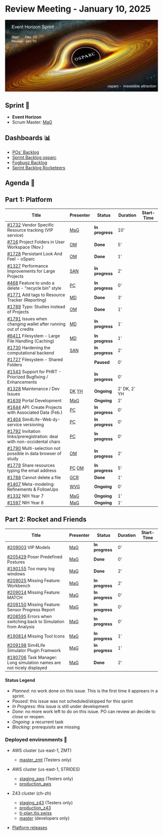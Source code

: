 # Review Meeting - January 10, 2025

![screenshot](./images/event_horizon_sprint_visual.png)


## Sprint 🏃

- **Event Horizon**
- Scrum Master: [MaG]


## Dashboards 📊

- [POs' Backlog](https://github.com/orgs/ITISFoundation/projects/15/views/14)
- [Sprint Backlog osparc](https://github.com/orgs/ITISFoundation/projects/15/views/11)
- [Fogbugz Backlog](https://z43.manuscript.com/login?dest=%2ff%2ffilters%2f1502%2f00-Sim4Life-WEB-FB-Backlog)
- [Sprint Backlog Rocketeers](https://git.speag.com/oSparc/osparc-s4l/-/boards?milestone_title=Started)

## Agenda 📝

## Part 1: Platform

| Title                                                                       | Presenter                                   | Status          | Duration | Start-Time |
| --------------------------------------------------------------------------- | ------------------------------------------- | --------------- | -------- | ---------- |
| [#1732] Vendor Specific Resource tracking (VIP service)                     | [MaG]                                       | **In progress** |    10'   |            |
| [#716] Project Folders in User Workspace (Nov.)                             | [OM]                                        | **Done**        |    5'    |            |
| [#1728] Persistant Look And Feel - oSparc                                   | [OM]                                        | **Done**        |    1'    |            |
| [#1327] Performance Improvements for Large Projects                         | [SAN]                                       | **In progress** |    2'    |            |
| [#468] Feature to undo a delete - "recycle bin" style                       | [PC]                                        | **In progress** |    0'    |            |
| [#1771] Add tags to Resource Tracker (Reporting)                            | [MD]                                        | **Done**        |    3'    |            |
| [#1789] Typo: Studies instead of Projects                                   | [OM]                                        | **Done**        |    1'    |            |
| [#1791] Issues when changing wallet after running out of credits            | [MD]                                        | **In progress** |    1'    |            |
| [#6411] Filesystem - Large File Handling (Caching)                          | [MD]                                        | **In progress** |    1'    |            |
| [#1730] Hardening the computational backend                                 | [SAN]                                       | **In progress** |    2'    |            |
| [#1727] Filesystem - Shared Folders                                         |                                             | **Paused**      |    0'    |            |
| [#1543] Support for PHRT - Priorized Bugfixing / Enhancements               |                                             | **In progress** |    0'    |            |
| [#1328] Maintenance / Dev Issues                                            | [DK] [YH]                                   | **Ongoing**     | 2' DK, 2' YH |        |
| [#1639] Portal Development                                                  | [MaG]                                       | **Ongoing**     |    2'    |            |
| [#1644] API: Create Projects with Associated Data (Feb.)                    | [PC]                                        | **In progress** |    0'    |            |
| [#1404] Sim4Life-Web dy-service versioning                                  | [PC]                                        | **In progress** |    0'    |            |
| [#1792] Invitation links/preregistration: deal with non-occidental chars    | [PC]                                        | **In progress** |    0'    |            |
| [#1790] Multi-selection not possible in data browser of study               | [OM]                                        | **In progress** |    2'    |            |
| [#1779] Share resources typing the email address                            | [PC] [OM]                                   | **In progress** |    5'    |            |
| [#1788] Cannot delete a file                                                | [GCR]                                       | **Done**        |    1'    |            |
| [#1407] Meta-modeling: Refinements & FollowUps                              | [WVG]                                       | **Ongoing**     |    0'    |            |
| [#1332] NIH Year 7                                                          | [MaG]                                       | **Ongoing**     |    1'    |            |
| [#1597] NIH Year 8                                                          | [MaG]                                       | **Ongoing**     |    1'    |            |

## Part 2: Rocket and Friends

| Title                                                                       | Presenter                                   | Status          | Duration | Start-Time |
| --------------------------------------------------------------------------- | ------------------------------------------- | --------------- | -------- | ---------- |
| [#209003] VIP Models                                                        | [MaG]                                       | **In progress** |       0' |            |
| [#205429] Poser Predefined Postures                                         | [MaG]                                       | **Done**        |       0' |            |
| [#190155] Too many log windows                                              | [MaG]                                       | **Done**        |       2' |            |
| [#209025] Missing Feature: Workbench                                        | [MaG]                                       | **In progress** |       2' |            |
| [#209014] Missing Feature: MATCH                                            | [MaG]                                       | **In progress** |       0' |            |
| [#209150] Missing Feature: Sensor Progress Report                           | [MaG]                                       | **In progress** |       0' |            |
| [#208595] Errors when switching back to Simulation from Analysis            | [MaG]                                       | **In progress** |       0' |            |
| [#190814] Missing Tool Icons                                                | [MaG]                                       | **In progress** |       1' |            |
| [#209198] Sim4Life Simulator Plugin Framwork                                | [MaG]                                       | **In progress** |       1' |            |
| [#190706] Task Manager: Long simulation names are not nicely displayed      | [MaG]                                       | **Done**        |       2' |            |



[#1327]: https://github.com/ITISFoundation/osparc-issues/issues/1327
[#1328]: https://github.com/ITISFoundation/osparc-issues/issues/1328
[#1332]: https://github.com/ITISFoundation/osparc-issues/issues/1332
[#1404]: https://github.com/ITISFoundation/osparc-issues/issues/1404
[#1407]: https://github.com/ITISFoundation/osparc-issues/issues/1407
[#1543]: https://github.com/ITISFoundation/osparc-issues/issues/1543
[#1597]: https://github.com/ITISFoundation/osparc-issues/issues/1597
[#1639]: https://github.com/ITISFoundation/osparc-issues/issues/1639
[#1644]: https://github.com/ITISFoundation/osparc-issues/issues/1644
[#1727]: https://github.com/ITISFoundation/osparc-issues/issues/1727
[#1728]: https://github.com/ITISFoundation/osparc-issues/issues/1728
[#1730]: https://github.com/ITISFoundation/osparc-issues/issues/1730
[#1732]: https://github.com/ITISFoundation/osparc-issues/issues/1732
[#1771]: https://github.com/ITISFoundation/osparc-issues/issues/1771
[#1779]: https://github.com/ITISFoundation/osparc-issues/issues/1779
[#1788]: https://github.com/ITISFoundation/osparc-issues/issues/1788
[#1789]: https://github.com/ITISFoundation/osparc-issues/issues/1789
[#1790]: https://github.com/ITISFoundation/osparc-issues/issues/1790
[#1791]: https://github.com/ITISFoundation/osparc-issues/issues/1791
[#1792]: https://github.com/ITISFoundation/osparc-issues/issues/1792
[#468]: https://github.com/ITISFoundation/osparc-issues/issues/468
[#6411]: https://github.com/ITISFoundation/osparc-issues/issues/6411
[#716]: https://github.com/ITISFoundation/osparc-issues/issues/716

[#209003]: https://z43.manuscript.com/f/cases/209003/VIP-Models
[#205429]: https://z43.manuscript.com/f/cases/205429/POSER-Predefined-Postures
[#190155]: https://z43.manuscript.com/f/cases/190155/Too-many-log-windows
[#209025]: https://z43.manuscript.com/f/cases/209025/Missing-Feature-Workbench
[#209014]: https://z43.manuscript.com/f/cases/209014/Missing-Feature-MATCH
[#209150]: https://z43.manuscript.com/f/cases/209150/Missing-Feature-Sensor-Progress-Report
[#208595]: https://z43.manuscript.com/f/cases/208595/Errors-when-switching-back-to-Simulation-from-Analysis
[#190814]: https://z43.manuscript.com/f/cases/190814/Missing-Tool-Icons
[#209198]: https://z43.manuscript.com/f/cases/209198/Sim4Life-Simulator-Plugin-Framework
[#190706]: https://z43.manuscript.com/f/cases/190706/Task-Manager-Long-simulation-names-are-not-nicely-displayed


[ANE]:https://github.com/GitHK
[BL]:https://github.com/dyollb
[DK]:https://github.com/mrnicegyu11
[EI]:https://github.com/elisabettai
[EN]:https://github.com/esraneufeld
[GCR]:https://github.com/giancarloromeo
[IP]:https://github.com/ignapas
[JGO]:https://github.com/JavierGOrdonnez
[JQU]:https://github.com/jsaq007
[MaG]:https://github.com/mguidon
[MB]:https://github.com/bisgaard-itis
[MD]:https://github.com/matusdrobuliak66
[MEST]:https://github.com/Konohana0608
[OM]:https://github.com/odeimaiz
[PC]:https://github.com/pcrespov
[SAN]:https://github.com/sanderegg
[SB]:https://github.com/sbenkler
[SCA]:https://github.com/SCA-ZMT
[TN]:https://github.com/newton1985
[WVG]:https://github.com/wvangeit
[YH]:https://github.com/YuryHrytsuk

#### Status Legend

- _Planned_: no work done on this issue. This is the first time it apprears in a sprint.
- _Paused_: this issue was not scheduled/skipped for this sprint
- _In Progress_: this issue is still under development
- _Done_: no more work left to do on this issue. PO can review an decide to close or reopen.
- _Ongoing_: a recurrent task
- _Blocking_: prerequisits are missing

### Deployed environments 🚀

- AWS cluster (us-east-1, ZMT)
  - [master_zmt](https://sim4life.io) (Testers only)
- AWS cluster (us-east-1, STRIDES)
  - [staging_aws](https://staging.osparc.io) (Testers only)
  - [production_aws](https://osparc.io)
- Z43 cluster (ch-zh)
  - [staging_z43](http://osparc-staging.speag.com) (Testers only)
  - [production_z43](http://osparc.speag.com)
  - [ti-plan.itis.swiss](http://ti-plan.itis.swiss)
  - [master](https://osparc-master.speag.com) (developers only)

- [Platform releases](https://github.com/ITISFoundation/osparc-simcore/releases)
